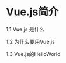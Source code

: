 #                                            Vue.js简介



1.1  Vue.js 是什么 

1.2 为什么要用Vue.js

1.3 Vue.js的HelloWorld



